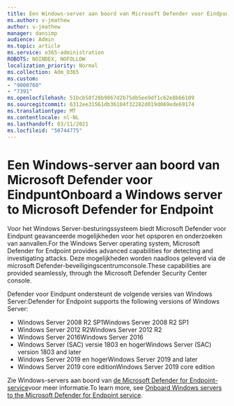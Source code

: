 ```yaml
---
title: Een Windows-server aan boord van Microsoft Defender voor Eindpunt
ms.author: v-jmathew
author: v-jmathew
manager: dansimp
audience: Admin
ms.topic: article
ms.service: o365-administration
ROBOTS: NOINDEX, NOFOLLOW
localization_priority: Normal
ms.collection: Adm_O365
ms.custom:
- "9000760"
- "7391"
ms.openlocfilehash: 51bcb58f20b9867d2b75db5ee9df1c62e8b66109
ms.sourcegitcommit: 6312ee31561db36104f32282d019d069ede69174
ms.translationtype: MT
ms.contentlocale: nl-NL
ms.lasthandoff: 03/11/2021
ms.locfileid: "50744775"
---
```

# <a name="onboard-a-windows-server-to-microsoft-defender-for-endpoint"></a><span data-ttu-id="890df-102">Een Windows-server aan boord van Microsoft Defender voor Eindpunt</span><span class="sxs-lookup"><span data-stu-id="890df-102">Onboard a Windows server to Microsoft Defender for Endpoint</span></span>

<span data-ttu-id="890df-103">Voor het Windows Server-besturingssysteem biedt Microsoft Defender voor Eindpunt geavanceerde mogelijkheden voor het opsporen en onderzoeken van aanvallen.</span><span class="sxs-lookup"><span data-stu-id="890df-103">For the Windows Server operating system, Microsoft Defender for Endpoint provides advanced capabilities for detecting and investigating attacks.</span></span> <span data-ttu-id="890df-104">Deze mogelijkheden worden naadloos geleverd via de microsoft Defender-beveiligingscentrumconsole.</span><span class="sxs-lookup"><span data-stu-id="890df-104">These capabilities are provided seamlessly, through the Microsoft Defender Security Center console.</span></span>

<span data-ttu-id="890df-105">Defender voor Eindpunt ondersteunt de volgende versies van Windows Server:</span><span class="sxs-lookup"><span data-stu-id="890df-105">Defender for Endpoint supports the following versions of Windows Server:</span></span>

- <span data-ttu-id="890df-106">Windows Server 2008 R2 SP1</span><span class="sxs-lookup"><span data-stu-id="890df-106">Windows Server 2008 R2 SP1</span></span>
- <span data-ttu-id="890df-107">Windows Server 2012 R2</span><span class="sxs-lookup"><span data-stu-id="890df-107">Windows Server 2012 R2</span></span>
- <span data-ttu-id="890df-108">Windows Server 2016</span><span class="sxs-lookup"><span data-stu-id="890df-108">Windows Server 2016</span></span>
- <span data-ttu-id="890df-109">Windows Server (SAC) versie 1803 en hoger</span><span class="sxs-lookup"><span data-stu-id="890df-109">Windows Server (SAC) version 1803 and later</span></span>
- <span data-ttu-id="890df-110">Windows Server 2019 en hoger</span><span class="sxs-lookup"><span data-stu-id="890df-110">Windows Server 2019 and later</span></span>
- <span data-ttu-id="890df-111">Windows Server 2019 core edition</span><span class="sxs-lookup"><span data-stu-id="890df-111">Windows Server 2019 core edition</span></span>

<span data-ttu-id="890df-112">Zie Windows-servers aan boord van [de Microsoft Defender for Endpoint-service](https://go.microsoft.com/fwlink/?linkid=2143627)voor meer informatie.</span><span class="sxs-lookup"><span data-stu-id="890df-112">To learn more, see [Onboard Windows servers to the Microsoft Defender for Endpoint service](https://go.microsoft.com/fwlink/?linkid=2143627).</span></span>
